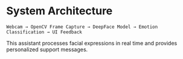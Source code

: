 # System Architecture

```
Webcam → OpenCV Frame Capture → DeepFace Model → Emotion Classification → UI Feedback
```

This assistant processes facial expressions in real time and provides personalized support messages.
